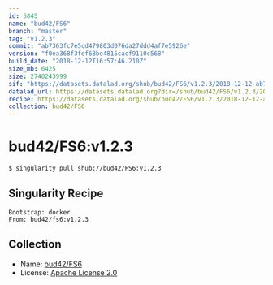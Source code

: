 ```yaml
---
id: 5845
name: "bud42/FS6"
branch: "master"
tag: "v1.2.3"
commit: "ab7363fc7e5cd479803d076da27ddd4af7e5926e"
version: "f0ea368f3fef68be4815cacf9110c568"
build_date: "2018-12-12T16:57:46.210Z"
size_mb: 6425
size: 2748243999
sif: "https://datasets.datalad.org/shub/bud42/FS6/v1.2.3/2018-12-12-ab7363fc-f0ea368f/f0ea368f3fef68be4815cacf9110c568.simg"
datalad_url: https://datasets.datalad.org?dir=/shub/bud42/FS6/v1.2.3/2018-12-12-ab7363fc-f0ea368f/
recipe: https://datasets.datalad.org/shub/bud42/FS6/v1.2.3/2018-12-12-ab7363fc-f0ea368f/Singularity
collection: bud42/FS6
---
```


# bud42/FS6:v1.2.3

```bash
$ singularity pull shub://bud42/FS6:v1.2.3
```

## Singularity Recipe

```singularity
Bootstrap: docker
From: bud42/fs6:v1.2.3
```

## Collection

 - Name: [bud42/FS6](https://github.com/bud42/FS6)
 - License: [Apache License 2.0](https://api.github.com/licenses/apache-2.0)

